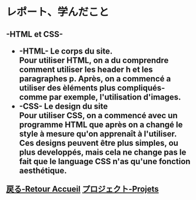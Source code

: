 <html>
<head>
  <meta charset="utf-8">
  <meta name="viewport" content="width=device-width">
  <title>JS Bin</title>
  <link href="https://fonts.googleapis.com/css?family=Bellota:700&display=swap" rel="stylesheet">
</head>
<body>
  <p>
    <h1> レポート、学んだこと</h1>
    <h2>-HTML et CSS-
    <ul>
      <li>-HTML- Le corps du site.</li>
        <x>Pour utiliser HTML, on a du comprendre comment utiliser les header h et les paragraphes p. Après, on a commencé a utiliser des èléments plus compliqués-comme par exemple, l'utilisation d'images.</x>
      <li>-CSS- Le design du site</li>
        <x>Pour utiliser CSS, on a commencé avec un programme HTML que après on a changé le style à mesure qu'on apprenaît à l'utiliser. Ces designs peuvent être plus simples, ou plus developpés, mais cela ne change pas le fait que le language CSS n'as qu'une fonction aesthétique.</x>
    </ul>
  </p>
  <o><a href="https://favereaucami.github.io/index/">戻る-Retour Accueil</a></o>
  <e><a href="https://favereaucami.github.io/projets/">プロジェクト-Projets</a></e>
